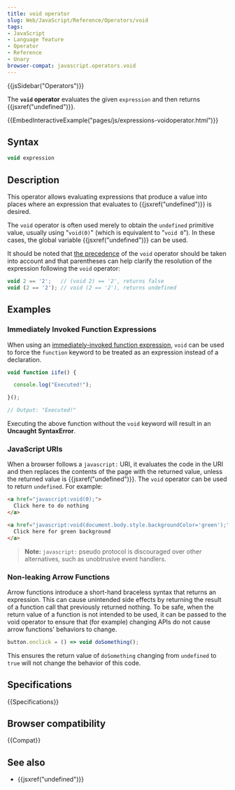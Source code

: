 ```yaml
---
title: void operator
slug: Web/JavaScript/Reference/Operators/void
tags:
- JavaScript
- Language feature
- Operator
- Reference
- Unary
browser-compat: javascript.operators.void
---
```

{{jsSidebar("Operators")}}

The **`void` operator** evaluates the given `expression` and then returns
{{jsxref("undefined")}}.

{{EmbedInteractiveExample("pages/js/expressions-voidoperator.html")}}

## Syntax

```js
void expression
```

## Description

This operator allows evaluating expressions that produce a value into places
where an expression that evaluates to {{jsxref("undefined")}} is
desired.

The `void` operator is often used merely to obtain the `undefined` primitive
value, usually using "`void(0)`" (which is equivalent to "`void 0`"). In these
cases, the global variable {{jsxref("undefined")}} can be used.

It should be noted that
[the precedence](/en-US/docs/Web/JavaScript/Reference/Operators/Operator_Precedence)
of the `void` operator should be taken into account and that parentheses can
help clarify the resolution of the expression following the `void` operator:

```js
void 2 == '2';   // (void 2) == '2', returns false
void (2 == '2'); // void (2 == '2'), returns undefined
```

## Examples

### Immediately Invoked Function Expressions

When using an
[immediately-invoked function expression](/en-US/docs/Glossary/IIFE), `void` can
be used to force the `function` keyword to be treated as an expression instead
of a declaration.

```js
void function iife() {

  console.log("Executed!");

}();

// Output: "Executed!"
```

Executing the above function without the `void` keyword will result in an
**Uncaught SyntaxError**.

### JavaScript URIs

When a browser follows a `javascript:` URI, it evaluates the code in the URI and
then replaces the contents of the page with the returned value, unless the
returned value is {{jsxref("undefined")}}. The `void` operator can be
used to return `undefined`. For example:

```html
<a href="javascript:void(0);">
  Click here to do nothing
</a>

<a href="javascript:void(document.body.style.backgroundColor='green');">
  Click here for green background
</a>
```

> **Note:** `javascript:` pseudo protocol is discouraged over other
> alternatives, such as unobtrusive event handlers.

### Non-leaking Arrow Functions

Arrow functions introduce a short-hand braceless syntax that returns an
expression. This can cause unintended side effects by returning the result of a
function call that previously returned nothing. To be safe, when the return
value of a function is not intended to be used, it can be passed to the void
operator to ensure that (for example) changing APIs do not cause arrow
functions' behaviors to change.

```js
button.onclick = () => void doSomething();
```

This ensures the return value of `doSomething` changing from `undefined` to
`true` will not change the behavior of this code.

## Specifications

{{Specifications}}

## Browser compatibility

{{Compat}}

## See also

*   {{jsxref("undefined")}}
